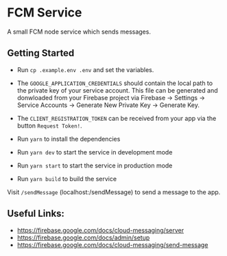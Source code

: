 # FCM Service

A small FCM node service which sends messages.

## Getting Started

- Run `cp .example.env .env` and set the variables.
- The `GOOGLE_APPLICATION_CREDENTIALS` should contain the local path to the private key of your service account. This file can be generated and donwloaded from your Firebase project via Firebase -> Settings -> Service Accounts -> Generate New Private Key -> Generate Key.
- The `CLIENT_REGISTRATION_TOKEN` can be received from your app via the button `Request Token!`.

- Run `yarn` to install the dependencies

- Run `yarn dev` to start the service in development mode
- Run `yarn start` to start the service in production mode
- Run `yarn build` to build the service

Visit `/sendMessage` (localhost:<PORT>/sendMessage) to send a message to the app.

## Useful Links:

- https://firebase.google.com/docs/cloud-messaging/server
- https://firebase.google.com/docs/admin/setup
- https://firebase.google.com/docs/cloud-messaging/send-message